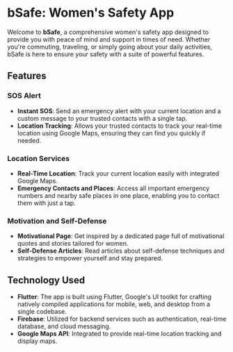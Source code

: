 # bSafe: Women's Safety App

Welcome to **bSafe**, a comprehensive women's safety app designed to provide you with peace of mind and support in times of need. Whether you're commuting, traveling, or simply going about your daily activities, bSafe is here to ensure your safety with a suite of powerful features.

## Features

### SOS Alert
- **Instant SOS**: Send an emergency alert with your current location and a custom message to your trusted contacts with a single tap.
- **Location Tracking**: Allows your trusted contacts to track your real-time location using Google Maps, ensuring they can find you quickly if needed.

### Location Services
- **Real-Time Location**: Track your current location easily with integrated Google Maps.
- **Emergency Contacts and Places**: Access all important emergency numbers and nearby safe places in one place, enabling you to contact them with just a tap.

### Motivation and Self-Defense
- **Motivational Page**: Get inspired by a dedicated page full of motivational quotes and stories tailored for women.
- **Self-Defense Articles**: Read articles about self-defense techniques and strategies to empower yourself and stay prepared.

## Technology Used

- **Flutter**: The app is built using Flutter, Google's UI toolkit for crafting natively compiled applications for mobile, web, and desktop from a single codebase.
- **Firebase**: Utilized for backend services such as authentication, real-time database, and cloud messaging.
- **Google Maps API**: Integrated to provide real-time location tracking and display maps.
